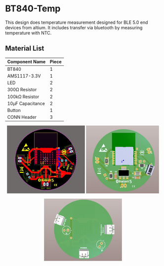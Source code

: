 # BT840-Temp

This design does temperature measurement designed for BLE 5.0 end devices from altium. It includes transfer via bluetooth by measuring temperature with NTC.

## Material List
  <table aligin="center">
   <thead>
      <tr>
         <th>Component Name</th>
         <th>Piece</th>
      </tr>
   </thead>
   <tbody>
      <tr>
         <td>BT840</td>
         <td> 1 </td>
      </tr>
      <tr>
         <td>AMS1117-3.3V</td>
         <td>1</td>
      </tr>
     <tr>
         <td>LED</td>
         <td>2</td>
      </tr>
     <tr>
         <td>300Ω Resistor</td>
         <td>2</td>
      </tr>
     <tr>
         <td>100kΩ Resistor</td>
         <td>2</td>
      </tr>
     <tr>
         <td>10μF Capacitance</td>
         <td>2</td>
      </tr>
     <tr>
         <td>Button</td>
         <td>1</td>
      </tr>
     <tr>
         <td>CONN Header</td>
         <td>3</td>
      </tr>
     
   </tbody>
</table>



<p align="center">
<img src= "https://github.com/semihasci/BT840-Temp/blob/main/Image/photo.JPG" width="50%" height="50%">
<img src= "https://github.com/semihasci/BT840-Temp/blob/main/Image/photo1.JPG" width="47%" height="47%">
<p>
<p align="center" >
<img src= "https://github.com/semihasci/BT840-Temp/blob/main/Image/photo2.JPG" width="50%" height="50%">
<p> 
